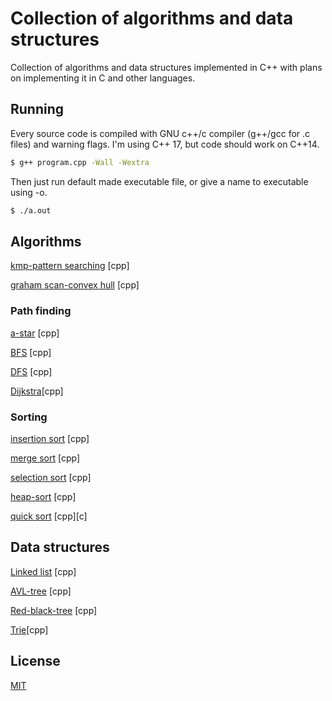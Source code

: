# Collection of algorithms and data structures

Collection of algorithms and data structures implemented in C++ with plans on implementing it in C and other languages.
## Running

Every source code is compiled with  GNU c++/c compiler (g++/gcc for .c files) and warning flags. I'm using C++ 17, but code should work on C++14.
```bash
$ g++ program.cpp -Wall -Wextra
```
Then just run default made executable file, or give a name to executable using -o.
```bash
$ ./a.out
```

## Algorithms
[kmp-pattern searching](https://github.com/dusan-mart/algo-ds/tree/main/kmp) [cpp]

[graham scan-convex hull](https://github.com/dusan-mart/algo-ds/tree/main/graham_scan) [cpp]
### Path finding
[a-star](https://github.com/dusan-mart/algo-ds/tree/main/a_star) [cpp]

[BFS](https://github.com/dusan-mart/algo-ds/tree/main/BFS) [cpp]

[DFS](https://github.com/dusan-mart/algo-ds/tree/main/DFS) [cpp]

[Dijkstra](https://github.com/dusan-mart/algo-ds/tree/main/dijkstra)[cpp]

### Sorting
[insertion sort](https://github.com/dusan-mart/algo-ds/tree/main/insertion_sort) [cpp]

[merge sort](https://github.com/dusan-mart/algo-ds/tree/main/mergesort) [cpp]

[selection sort](https://github.com/dusan-mart/algo-ds/tree/main/selection_sort) [cpp]

[heap-sort](https://github.com/dusan-mart/algo-ds/tree/main/heap_sort) [cpp]

[quick sort](https://github.com/dusan-mart/algo-ds/tree/main/quicksort) [cpp][c]

## Data structures
[Linked list](https://github.com/dusan-mart/algo-ds/tree/main/linked_list) [cpp]

[AVL-tree](https://github.com/dusan-mart/algo-ds/tree/main/avl_tree) [cpp]

[Red-black-tree](https://github.com/dusan-mart/algo-ds/tree/main/red_black_tree) [cpp]

[Trie](https://github.com/dusan-mart/algo-ds/tree/main/trie)[cpp]


## License
[MIT](https://choosealicense.com/licenses/mit/)

